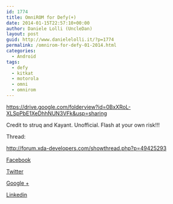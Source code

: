 ```yaml
---
id: 1774
title: OmniROM for Defy(+)
date: 2014-01-15T22:57:10+00:00
author: Daniele Lolli (UncleDan)
layout: post
guid: http://www.danielelolli.it/?p=1774
permalink: /omnirom-for-defy-01-2014.html
categories:
  - Android
tags:
  - defy
  - kitkat
  - motorola
  - omni
  - omnirom
---
```

https://drive.google.com/folderview?id=0BxXRoL-XLSpPbE1XeDhhNUN3VFk&usp=sharing

Credit to struq and Kayant. Unofficial. Flash at your own risk!!!

Thread:
  
http://forum.xda-developers.com/showthread.php?p=49425293

<div class="container_share">
  <a href="http://www.facebook.com/sharer.php?u=http://www.danielelolli.it/omnirom-for-defy-01-2014.html&t=OmniROM for Defy(+)" target="_blank" class="button_purab_share facebook"><span><i class="icon-facebook"></i></span>
  
  <p>
    Facebook
  </p></a> 
  
  <a href="http://twitter.com/share?url=http://www.danielelolli.it/omnirom-for-defy-01-2014.html&text=OmniROM for Defy(+)" target="_blank" class="button_purab_share twitter"><span><i class="icon-twitter"></i></span>
  
  <p>
    Twitter
  </p></a> 
  
  <a href="https://plus.google.com/share?url=http://www.danielelolli.it/omnirom-for-defy-01-2014.html" target="_blank" class="button_purab_share google-plus"><span><i class="icon-google-plus"></i></span>
  
  <p>
    Google +
  </p></a> 
  
  <a href="http://www.linkedin.com/shareArticle?mini=true&url=http://www.danielelolli.it/omnirom-for-defy-01-2014.html&title=OmniROM for Defy(+)" target="_blank" class="button_purab_share linkedin"><span><i class="icon-linkedin"></i></span>
  
  <p>
    Linkedin
  </p></a>
</div>